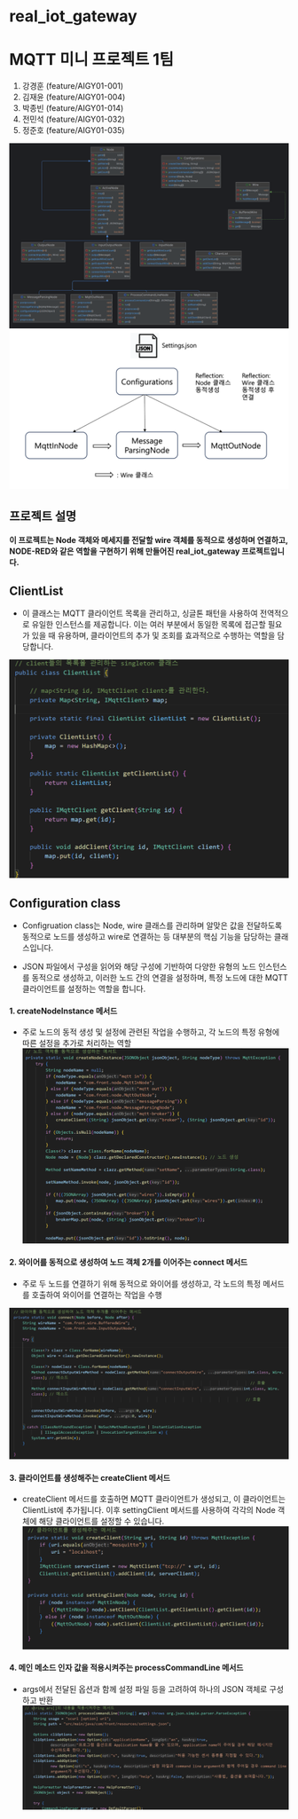 # real_iot_gateway

# MQTT 미니 프로젝트 1팀
 1. 강경훈 (feature/AIGY01-001) 
 2. 김재윤 (feature/AIGY01-004) 
 3. 박종빈 (feature/AIGY01-014)
 4. 전민석 (feature/AIGY01-032) 
 5. 정준호 (feature/AIGY01-035)

![Alt text](src/main/resources/src.png)
![Alt text](src\main\resources\flow.png)


## 프로젝트 설명
#### 이 프로젝트는 Node 객체와 메세지를 전달할 wire 객체를 동적으로 생성하며 연결하고, NODE-RED와 같은 역할을 구현하기 위해 만들어진 real_iot_gateway 프로젝트입니다.

## ClientList
- 이 클래스는 MQTT 클라이언트 목록을 관리하고, 싱글톤 패턴을 사용하여 전역적으로 유일한 인스턴스를 제공합니다. 이는 여러 부분에서 동일한 목록에 접근할 필요가 있을 때 유용하며, 클라이언트의 추가 및 조회를 효과적으로 수행하는 역할을 담당합니다.

![Alt text](src\main\resources\ClientList.png)

## Configuration class 

-  Configruation class는 Node, wire 클래스를 관리하며 알맞은 값을 전달하도록 동적으로 노드를 생성하고 wire로 연결하는 등 대부분의 핵심 기능을 담당하는 클래스입니다.

-  JSON 파일에서 구성을 읽어와 해당 구성에 기반하여 다양한 유형의 노드 인스턴스를 동적으로 생성하고, 이러한 노드 간의 연결을 설정하며, 특정 노드에 대한 MQTT 클라이언트를 설정하는 역할을 합니다.


#### 1. createNodeInstance 메서드
 -  주로 노드의 동적 생성 및 설정에 관련된 작업을 수행하고, 각 노드의 특정 유형에 따른 설정을 추가로 처리하는 역할
![Alt text](src\main\resources\createNodeInstance.png)
#### 2. 와이어를 동적으로 생성하여 노드 객체 2개를 이어주는 connect 메서드
- 주로 두 노드를 연결하기 위해 동적으로 와이어를 생성하고, 각 노드의 특정 메서드를 호출하여 와이어를 연결하는 작업을 수행

![Alt text](src\main\resources\connect.png)
#### 3. 클라이언트를 생성해주는 createClient 메서드
 - createClient 메서드를 호출하면 MQTT 클라이언트가 생성되고, 이 클라이언트는 ClientList에 추가됩니다. 이후 settingClient 메서드를 사용하여 각각의 Node 객체에 해당 클라이언트를 설정할 수 있습니다.
![Alt text](src\main\resources\createClient.png)
#### 4. 메인 메소드 인자 값을 적용시켜주는 processCommandLine 메서드
- args에서 전달된 옵션과 함께 설정 파일 등을 고려하여 하나의 JSON 객체로 구성하고 반환
![Alt text](src\main\resources\processCommandLine.png)
